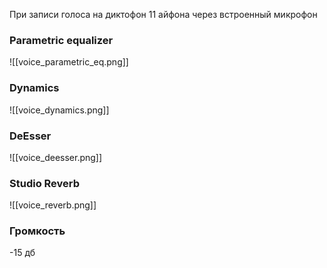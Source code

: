 При записи голоса на диктофон 11 айфона через встроенный микрофон
### Parametric equalizer
![[voice_parametric_eq.png]]
### Dynamics
![[voice_dynamics.png]]
### DeEsser
![[voice_deesser.png]]
### Studio Reverb
![[voice_reverb.png]]

### Громкость
-15 дб
